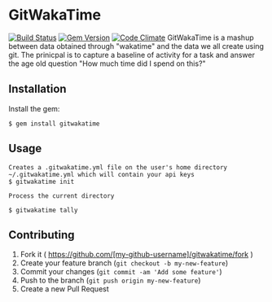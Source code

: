 # GitWakaTime

[![Build Status](https://travis-ci.org/rposborne/gitwakatime.svg?branch=master)](https://travis-ci.org/rposborne/gitwakatime)
[![Gem Version](https://badge.fury.io/rb/gitwakatime.svg)](http://badge.fury.io/rb/gitwakatime)
[![Code Climate](https://codeclimate.com/github/rposborne/gitwakatime/badges/gpa.svg)](https://codeclimate.com/github/rposborne/gitwakatime)
GitWakaTime is a mashup between data obtained through "wakatime" and the data we all create using git.
The prinicpal is to capture a baseline of activity for a task and answer the age old question "How much time did I spend on this?"



## Installation

Install the gem:

    $ gem install gitwakatime

## Usage

    Creates a .gitwakatime.yml file on the user's home directory ~/.gitwakatime.yml which will contain your api keys
    $ gitwakatime init

    Process the current directory

    $ gitwakatime tally

## Contributing

1. Fork it ( https://github.com/[my-github-username]/gitwakatime/fork )
2. Create your feature branch (`git checkout -b my-new-feature`)
3. Commit your changes (`git commit -am 'Add some feature'`)
4. Push to the branch (`git push origin my-new-feature`)
5. Create a new Pull Request
